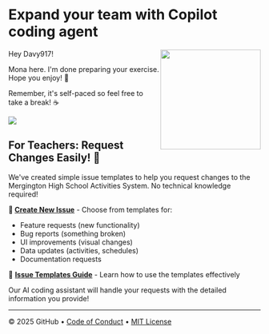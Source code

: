 # Expand your team with Copilot coding agent

<img src="https://octodex.github.com/images/Professortocat_v2.png" align="right" height="200px" />

Hey Davy917!

Mona here. I'm done preparing your exercise. Hope you enjoy! 💚

Remember, it's self-paced so feel free to take a break! ☕️

[![](https://img.shields.io/badge/Go%20to%20Exercise-%E2%86%92-1f883d?style=for-the-badge&logo=github&labelColor=197935)](https://github.com/Davy917/skills-expand-your-team-with-copilot/issues/1)

## For Teachers: Request Changes Easily! 📝

We've created simple issue templates to help you request changes to the Mergington High School Activities System. No technical knowledge required!

**🚀 [Create New Issue](../../issues/new/choose)** - Choose from templates for:
- Feature requests (new functionality)  
- Bug reports (something broken)
- UI improvements (visual changes)
- Data updates (activities, schedules)
- Documentation requests

📖 **[Issue Templates Guide](docs/issue-templates-guide.md)** - Learn how to use the templates effectively

Our AI coding assistant will handle your requests with the detailed information you provide!

---

&copy; 2025 GitHub &bull; [Code of Conduct](https://www.contributor-covenant.org/version/2/1/code_of_conduct/code_of_conduct.md) &bull; [MIT License](https://gh.io/mit)

